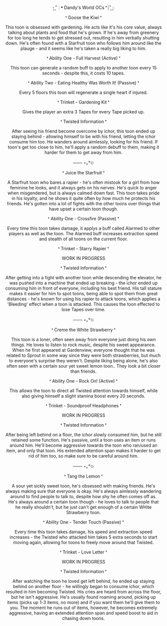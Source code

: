 <p align="center">
- ͙۪۪̥˚┊❛ Dandy's World OCs ❜┊˚ ͙۪۪̥◌
</p>
<p align="center">
❛ Goose the Kiwi ❜
</p>
<p align="center">
This toon is obsessed with gardening. He acts like it's his core value, always talking about plants and food that he's grown. If he's away from greenery for too long he tends to get stressed out, resulting in him verbally shutting down. He's often found with a Starfruit toon who follows him around like the plauge - and it seems like he's taken a really big liking to him.
</p>
<p align="center">
❛ Ability One - Full Harvest (Active) ❜
</p>
<p align="center">
This toon can generate a random buff to apply to another toon every 15 seconds - despite this, it costs 10 tapes.
</p>
<p align="center">
❛ Ability Two - Eating Healthy Was Worth It! (Passive) ❜
</p>
<p align="center">
Every 5 floors this toon will regenerate a single heart if injured.
</p>
<p align="center">
❛ Trinket - Gardening Kit ❜
</p>
<p align="center">
Gives the player an extra 3 Tapes for every Tape picked up.
</p>
<p align="center">
❛ Twisted Information ❜
</p>
<p align="center">
After seeing his friend become overcome by ichor, this toon ended up staying behind - allowing himself to be with his friend, letting the ichor consume him too. He wanders around aimlessly, looking for his friend. If toon's get too close to him, he'll apply a random debuff to them, making it harder for them to get away from him.
</p>

<p align="center">
─── ⋆｡°✩
</p>

<p align="center">
❛ Juice the Starfruit ❜
</p>
<p align="center">
A Starfruit toon who bares a rapier - he's often mistook for a girl from how feminine he looks, and it always gets on his nerves. He's quick to anger when misgendered, but is always calmed down fast. This toon takes pride in his loyalty, and he shows it quite often by how much he protects his friends. He's gotten into a lot of fights with the other toons over things that have upset a certain toon though.
</p>
<p align="center">
❛ Ability One - Crossfire (Passive) ❜
</p>
<p align="center">
Every time this toon takes damage, it applys a buff called Alarmed to other players as well as the toon. The Alarmed buff increases extraction speed and stealth of all toons on the current floor.
</p>
<p align="center">
❛ Trinket - Starry Rapier ❜
</p>
<p align="center">
WORK IN PROGRESS
</p>
<p align="center">
❛ Twisted Information ❜
</p>
<p align="center">
After getting into a fight with another toon while descending the elevator, he was pushed into a machine that ended up breaking - the ichor ended up consuming him in front of everyone, including his best friend. His tall stature makes it easier for him to spot toons, being able to spot them from great distances - he's known for using his rapier to attack toons, which applies a 'Bleeding' effect when a toon is attacked. This causes the toon effected to lose Tapes over time.
</p>

<p align="center">
─── ⋆｡°✩
</p>

<p align="center">
❛ Creme the White Strawberry ❜
</p>
<p align="center">
This toon is a loner, often seen away from everyone just doing his own things. He loves to listen to rock music, despite his sweet appearance. When he first appeared at Gardenview, everyone thought that he was related to Sprout in some way since they were both strawberries, but much to everyone's surprise they weren't. Despite liking being alone, he's also often seen with a certain sour yet sweet lemon toon.. They look a bit closer than friends.
</p>
<p align="center">
❛ Ability One - Rock On! (Active) ❜
</p>
<p align="center">
This allows the toon to direct all Twisted attention towards himself, while also giving himself a slight stamina boost every 20 seconds.
</p>
<p align="center">
❛ Trinket - Soundproof Headphones ❜
</p>
<p align="center">
WORK IN PROGRESS
</p>
<p align="center">
❛ Twisted Information ❜
</p>
<p align="center">
After being left behind on a floor, the ichor slowly consumed him, but he still retained some function. He's passive, until a toon uses an item or runs around him. He'll become aggressive towards the toon who ran/used an item, and only that toon. His extended attention span makes it harder to get rid of him too, so make sure to be careful around him.
</p>

<p align="center">
─── ⋆｡°✩
</p>

<p align="center">
❛ Tang the Lemon ❜
</p>
<p align="center">
A sour yet sickly sweet toon, he's obsessed with making friends. He's always making sure that everyone is okay. He's always aimlessly wandering around to find people to talk to, despite how shy he often comes off as. He's always around a certain toon though - he loves to talk to people that he really shouldn't, but he just can't get enough of a certain WHite Strawberry toon.
</p>
<p align="center">
❛ Ability One - Tender Touch (Passive) ❜
</p>
<p align="center">
Every time this toon takes damage, his speed and extraction speed increases - the Twisted who attacked him takes 5 extra seconds to start moving again, allowing for toons to freely move around that Twisted.
</p>
<p align="center">
❛ Trinket - Love Letter ❜
</p>
<p align="center">
WORK IN PROGRESS
</p>
<p align="center">
❛ Twisted Information ❜
</p>
<p align="center">
After watching the toon he loved get left behind, he ended up staying behind on another floor - he willingly began to consume ichor, which resulted in him becoming Twisted. His cries are heard from across the floor, but he isn't aggressive. He's usually found roaming around, picking up items (picks up 1-3 items, no more) and if you want them he'll give them to you. The moment he runs out of items, however, he becomes extremely aggressive, having an extended attention span and speed boost to aid in chasing down toons.
</p>
